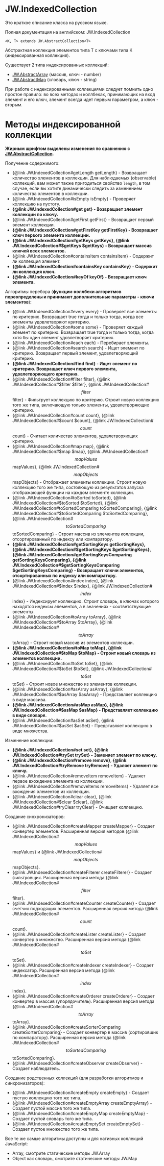 ﻿# JW.IndexedCollection

Это краткое описание класса на русском языке.

Полная документация на английском: JW.IndexedCollection

`<K, T> extends JW.AbstractCollection<T>`

Абстрактная коллекция элементов типа T с ключами типа K (индексированная коллекция).

Существует 2 типа индексированных коллекций:

- [JW.AbstractArray](#!/guide/rujwabstractarray) (массив, ключ - number)
- [JW.AbstractMap](#!/guide/rujwabstractmap) (словарь, ключ - string)

При работе с индексированными коллекциями следует помнить одно простое правило: во всех методах и коллбеках,
принимающих на вход элемент и его ключ, элемент всегда идет первым параметром, а ключ - вторым.

# Методы индексированной коллекции

**Жирным шрифтом выделены изменения по сравнению с [JW.AbstractCollection](#!/guide/rujwabstractcollection).**

Получение содержимого:

- {@link JW.IndexedCollection#getLength getLength} - Возвращает количество элементов в коллекции. Для наблюдаемых
(observable) коллекций, вам может также пригодиться свойство `length`, в том случае, если вы хотите динамически
следить за изменением количества элементов в коллекции.
- {@link JW.IndexedCollection#isEmpty isEmpty} - Проверяет коллекцию на пустоту.
- **{@link JW.IndexedCollection#get get} - Возвращает элемент коллекции по ключу.**
- {@link JW.IndexedCollection#getFirst getFirst} - Возвращает первый элемент коллекции.
- **{@link JW.IndexedCollection#getFirstKey getFirstKey} - Возвращает ключ первого элемента коллекции.**
- **{@link JW.IndexedCollection#getKeys getKeys}, {@link JW.IndexedCollection#$getKeys $getKeys} - Возвращает массив ключей всех элементов.**
- {@link JW.IndexedCollection#containsItem containsItem} - Содержит ли коллекция элемент.
- **{@link JW.IndexedCollection#containsKey containsKey} - Содержит ли коллекция ключ.**
- **{@link JW.IndexedCollection#keyOf keyOf} - Возвращает ключ элемента.**

Алгоритмы перебора (**функции-коллбеки алгоритмов переопределены и принимают дополнительные параметры -
ключи элементов**):

- {@link JW.IndexedCollection#every every} - Проверяет все элементы по критерию.
Возвращает true тогда и только тогда, когда все элементы удовлетворяют критерию.
- {@link JW.IndexedCollection#some some} - Проверяет каждый элемент по критерию.
Возвращает true тогда и только тогда, когда хотя бы один элемент удовлетворяет критерию.
- {@link JW.IndexedCollection#each each} - Перебирает элементы.
- {@link JW.IndexedCollection#search search} - Ищет элемент по критерию.
Возвращает первый элемент, удовлетворяющий критерию.
- **{@link JW.IndexedCollection#find find} - Ищет элемент по критерию.
Возвращает ключ первого элемента, удовлетворяющего критерию.**
- {@link JW.IndexedCollection#filter filter}, {@link JW.IndexedCollection#$filter $filter}, {@link JW.IndexedCollection#$$filter $$filter} - Фильтрует коллекцию по критерию.
Строит новую коллекцию того же типа, включающую только элементы, удовлетворяющие критерию.
- {@link JW.IndexedCollection#count count}, {@link JW.IndexedCollection#$count $count}, {@link JW.IndexedCollection#$$count $$count} - Считает количество элементов, удовлетворяющих критерию.
- {@link JW.IndexedCollection#map map}, {@link JW.IndexedCollection#$map $map}, {@link JW.IndexedCollection#$$mapValues $$mapValues}, {@link JW.IndexedCollection#$$mapObjects $$mapObjects} - Отображает элементы коллекции.
Строит новую коллекцию того же типа, состояющую из результатов запуска отображающей функции на каждом элементе
коллекции.
- {@link JW.IndexedCollection#toSorted toSorted}, {@link JW.IndexedCollection#$toSorted $toSorted},
{@link JW.IndexedCollection#toSortedComparing toSortedComparing}, {@link JW.IndexedCollection#$toSortedComparing $toSortedComparing}, {@link JW.IndexedCollection#$$toSortedComparing $$toSortedComparing} -
Строит массив из элементов коллекции, отсортированный по индексу
или компаратору.
- **{@link JW.IndexedCollection#getSortingKeys getSortingKeys}, {@link JW.IndexedCollection#$getSortingKeys $getSortingKeys},
{@link JW.IndexedCollection#getSortingKeysComparing getSortingKeysComparing}, {@link JW.IndexedCollection#$getSortingKeysComparing $getSortingKeysComparing} -
Возвращает ключи элементов, отсортированных по индексу или компаратору.**
- {@link JW.IndexedCollection#index index}, {@link JW.IndexedCollection#$index $index}, {@link JW.IndexedCollection#$$index $$index} - Индексирует коллекцию.
Строит словарь, в ключах которого находятся индексы элементов, а в значениях - соответствующие элементы.
- {@link JW.IndexedCollection#toArray toArray}, {@link JW.IndexedCollection#$toArray $toArray}, {@link JW.IndexedCollection#$$toArray $$toArray} - Строит новый массив из элементов коллекции.
- **{@link JW.IndexedCollection#toMap toMap}, {@link JW.IndexedCollection#$toMap $toMap} - Строит новый словарь из элементов коллекции.**
- {@link JW.IndexedCollection#toSet toSet}, {@link JW.IndexedCollection#$toSet $toSet}, {@link JW.IndexedCollection#$$toSet $$toSet} - Строит новое множество из элементов коллекции.
- {@link JW.IndexedCollection#asArray asArray}, {@link JW.IndexedCollection#$asArray $asArray} - Представляет коллекцию в виде массива.
- **{@link JW.IndexedCollection#asMap asMap}, {@link JW.IndexedCollection#$asMap $asMap} - Представляет коллекцию в виде словаря.**
- {@link JW.IndexedCollection#asSet asSet}, {@link JW.IndexedCollection#$asSet $asSet} - Представляет коллекцию в виде множества.

Изменение коллекции:

- **{@link JW.IndexedCollection#set set}, {@link JW.IndexedCollection#trySet trySet} - Заменяет элемент по ключу.**
- **{@link JW.IndexedCollection#remove remove}, {@link JW.IndexedCollection#tryRemove tryRemove} - Удаляет элемент по ключу.**
- {@link JW.IndexedCollection#removeItem removeItem} - Удаляет первое вхождение элемента из коллекции.
- {@link JW.IndexedCollection#removeItems removeItems} - Удаляет все вхождения элементов из коллекции.
- {@link JW.IndexedCollection#clear clear}, {@link JW.IndexedCollection#$clear $clear},
{@link JW.IndexedCollection#tryClear tryClear} - Очищает коллекцию.

Создание синхронизаторов:

- {@link JW.IndexedCollection#createMapper createMapper} - Создает конвертер элементов. Расширенная версия методов {@link JW.IndexedCollection#$$mapValues $$mapValues} и {@link JW.IndexedCollection#$$mapObjects $$mapObjects}.
- {@link JW.IndexedCollection#createFilterer createFilterer} - Создает фильтровщик. Расширенная версия метода {@link JW.IndexedCollection#$$filter $$filter}.
- {@link JW.IndexedCollection#createCounter createCounter} - Создает счетчик подходящих элементов. Расширенная версия метода {@link JW.IndexedCollection#$$count $$count}.
- {@link JW.IndexedCollection#createLister createLister} - Создает конвертер в множество. Расширенная версия метода {@link JW.IndexedCollection#$$toSet $$toSet}.
- {@link JW.IndexedCollection#createIndexer createIndexer} - Создает индексатор. Расширенная версия метода {@link JW.IndexedCollection#$$index $$index}.
- {@link JW.IndexedCollection#createOrderer createOrderer} - Создает конвертер в массив (упорядочитель). Расширенная версия метода {@link JW.IndexedCollection#$$toArray $$toArray}.
- {@link JW.IndexedCollection#createSorterComparing createSorterComparing} - Создает конвертер в массив (сортировщик по компаратору). Расширенная версия метода {@link JW.IndexedCollection#$$toSortedComparing $$toSortedComparing}.
- {@link JW.IndexedCollection#createObserver createObserver} - Создает наблюдатель.

Создание родственных коллекций (для разработки алгоритмов и синхронизаторов):

- {@link JW.IndexedCollection#createEmpty createEmpty} - Создает пустую коллекцию того же типа.
- {@link JW.IndexedCollection#createEmptyArray createEmptyArray} - Создает пустой массив того же типа.
- {@link JW.IndexedCollection#createEmptyMap createEmptyMap} - Создает пустой словарь того же типа.
- {@link JW.IndexedCollection#createEmptySet createEmptySet} - Создает пустое множество того же типа.

Все те же самые алгоритмы доступны и для нативных коллекций JavaScript:

- Array, смотрите статические методы JW.Array
- Object как словарь, смотрите статические методы JW.Map
